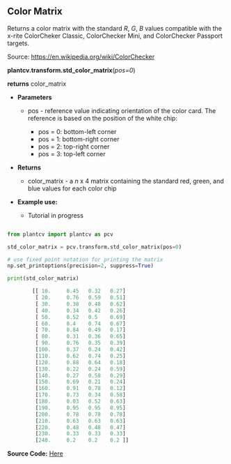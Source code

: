 ## Color Matrix

Returns a color matrix with the standard *R*, *G*, *B* values compatible with the x-rite ColorCheker Classic,
ColorChecker Mini, and ColorChecker Passport targets.

Source: https://en.wikipedia.org/wiki/ColorChecker

**plantcv.transform.std_color_matrix**(*pos=0*)

**returns** color_matrix

- **Parameters**
    - pos - reference value indicating orientation of the color card. The reference
    is based on the position of the white chip:

        - pos = 0: bottom-left corner  
        - pos = 1: bottom-right corner
        - pos = 2: top-right corner
        - pos = 3: top-left corner

- **Returns**
    - color_matrix - a *n* x 4 matrix containing the standard red, green, and blue
    values for each color chip



- **Example use:**
    - Tutorial in progress

```python

from plantcv import plantcv as pcv

std_color_matrix = pcv.transform.std_color_matrix(pos=0)

# use fixed point notation for printing the matrix
np.set_printoptions(precision=2, suppress=True)

print(std_color_matrix)

        [[ 10.     0.45   0.32   0.27]
         [ 20.     0.76   0.59   0.51]
         [ 30.     0.38   0.48   0.62]
         [ 40.     0.34   0.42   0.26]
         [ 50.     0.52   0.5    0.69]
         [ 60.     0.4    0.74   0.67]
         [ 70.     0.84   0.49   0.17]
         [ 80.     0.31   0.36   0.65]
         [ 90.     0.76   0.35   0.39]
         [100.     0.37   0.24   0.42]
         [110.     0.62   0.74   0.25]
         [120.     0.88   0.64   0.18]
         [130.     0.22   0.24   0.59]
         [140.     0.27   0.58   0.29]
         [150.     0.69   0.21   0.24]
         [160.     0.91   0.78   0.12]
         [170.     0.73   0.34   0.58]
         [180.     0.03   0.52   0.63]
         [190.     0.95   0.95   0.95]
         [200.     0.78   0.78   0.78]
         [210.     0.63   0.63   0.63]
         [220.     0.48   0.48   0.47]
         [230.     0.33   0.33   0.33]
         [240.     0.2    0.2    0.2 ]]

```
**Source Code:** [Here](https://github.com/danforthcenter/plantcv/blob/master/plantcv/plantcv/transform/color_correction.py)
